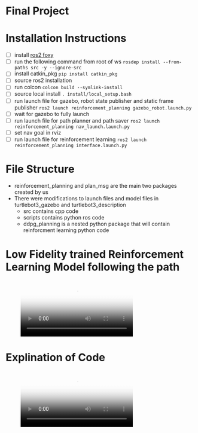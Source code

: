 # Final Project

# Installation Instructions

- [ ] install [ros2 foxy](https://docs.ros.org/en/foxy/Installation.html)
- [ ] run the following command from root of ws `rosdep install --from-paths src -y --ignore-src`
- [ ] install catkin_pkg `pip install catkin_pkg`
- [ ] source ros2 installation
- [ ] run colcon `colcon build --symlink-install`
- [ ] source local install `. install/local_setup.bash`
- [ ] run launch file for gazebo, robot state publisher and static frame publisher `ros2 launch reinforcement_planning gazebo_robot.launch.py`
- [ ] wait for gazebo to fully launch
- [ ] run launch file for path planner and path saver `ros2 launch reinforcement_planning nav_launch.launch.py`
- [ ] set nav goal in rviz
- [ ] run launch file for reinforcement learning `ros2 launch reinforcement_planning interface.launch.py`

# File Structure

- reinforcement_planning and plan_msg are the main two packages created by us
- There were modifications to launch files and model files in turtlebot3_gazebo and turtlebot3_description
  - src contains cpp code
  - scripts contains python ros code
  - ddpg_planning is a nested python package that will contain reinforcment learning python code

# Low Fidelity trained Reinforcement Learning Model following the path
<!-- blank line -->
<figure class="video_container">
  <video controls="true" allowfullscreen="true" poster="video/low.png">
    <source src="video/low.mp4" type="video/mp4">
<!--   <source src="path/to/video.ogg" type="video/ogg"> -->
<!--   <source src="path/to/video.webm" type="video/webm"> -->
  </video>
</figure>
<!-- blank line -->

# Explination of Code

<!-- blank line -->
<figure class="video_container">
  <video controls="true" allowfullscreen="true" poster="video/high.png">
    <source src="video/high.mkv" type="video/mkv">
<!--   <source src="path/to/video.ogg" type="video/ogg"> -->
<!--   <source src="path/to/video.webm" type="video/webm"> -->
  </video>
</figure>
<!-- blank line -->
